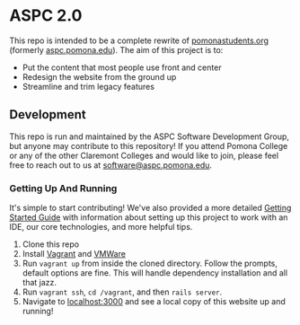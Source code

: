 # ASPC 2.0
This repo is intended to be a complete rewrite of [pomonastudents.org](https://pomonastudents.org) (formerly [aspc.pomona.edu](http://aspc.pomona.edu)). The aim of this project is to: 
 - Put the content that most people use front and center
 - Redesign the website from the ground up
 - Streamline and trim legacy features

## Development
This repo is run and maintained by the ASPC Software Development Group, but anyone may contribute to this repository! 
If you attend Pomona College or any of the other Claremont Colleges and would like to join, please feel free to reach out to us at software@aspc.pomona.edu.

### Getting Up And Running
It's simple to start contributing! We've also provided a more detailed [Getting Started Guide](docs/getting-started.md) 
with information about setting up this project to work with an IDE, our core technologies, and more helpful tips.

 1. Clone this repo
 2. Install [Vagrant](https://www.vagrantup.com/downloads.html) and [VMWare](https://www.virtualbox.org/wiki/Downloads)
 3. Run `vagrant up` from inside the cloned directory. Follow the prompts, default options are fine. This will handle dependency installation and all that jazz. 
 4. Run `vagrant ssh`, `cd /vagrant`, and then `rails server`.
 5. Navigate to [localhost:3000](http://localhost:3000) and see a local copy of this website up and running! 


